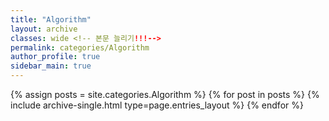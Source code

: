 ```yaml
---
title: "Algorithm"
layout: archive
classes: wide <!-- 본문 늘리기!!!-->
permalink: categories/Algorithm
author_profile: true
sidebar_main: true
---
```



{% assign posts = site.categories.Algorithm %}
{% for post in posts %} {% include archive-single.html type=page.entries_layout %} {% endfor %}